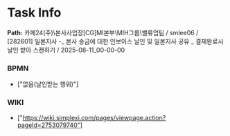 # Task Info

**Path:** 카페24(주)\본사사업장\[CG]MI본부\MIH그룹\밸류업팀 / smlee06 / [282601] 일본지사 -_ 본사 송금에 대한 인보이스 날인 및 일본지사 공유 _ 결재완료시 날인 받아 스캔하기 / 2025-08-11_00-00-00

### BPMN
- ["없음(날인받는 행위)"]

### WIKI
- ["https://wiki.simplexi.com/pages/viewpage.action?pageId=2753079740"]

